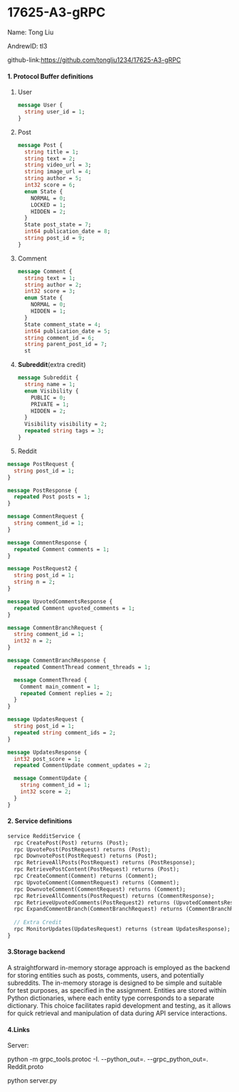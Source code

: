 # 17625-A3-gRPC

Name: Tong Liu

AndrewID: tl3

github-link:https://github.com/tongliu1234/17625-A3-gRPC



#### 1. Protocol Buffer definitions

1. User 

   ```protobuf
   message User {
     string user_id = 1;
   }
   ```

   

2. Post

   ```protobuf
   message Post {
     string title = 1;
     string text = 2;
     string video_url = 3;
     string image_url = 4;
     string author = 5;
     int32 score = 6;
     enum State {
       NORMAL = 0;
       LOCKED = 1;
       HIDDEN = 2;
     }
     State post_state = 7;
     int64 publication_date = 8;
     string post_id = 9;
   }
   ```

   

3. Comment

   ```protobuf
   message Comment {
     string text = 1;
     string author = 2;
     int32 score = 3;
     enum State {
       NORMAL = 0;
       HIDDEN = 1;
     }
     State comment_state = 4;
     int64 publication_date = 5;
     string comment_id = 6;
     string parent_post_id = 7;
     st
   ```

   

4. **Subreddit**(extra credit)

   ```protobuf
   message Subreddit {
     string name = 1;
     enum Visibility {
       PUBLIC = 0;
       PRIVATE = 1;
       HIDDEN = 2;
     }
     Visibility visibility = 2;
     repeated string tags = 3;
   }
   ```

   

5. Reddit

```protobuf
message PostRequest {
  string post_id = 1;
}

message PostResponse {
  repeated Post posts = 1;
}

message CommentRequest {
  string comment_id = 1;
}

message CommentResponse {
  repeated Comment comments = 1;
}

message PostRequest2 {
  string post_id = 1;
  string n = 2;
}

message UpvotedCommentsResponse {
  repeated Comment upvoted_comments = 1;
}

message CommentBranchRequest {
  string comment_id = 1;
  int32 n = 2;
}

message CommentBranchResponse {
  repeated CommentThread comment_threads = 1;

  message CommentThread {
    Comment main_comment = 1;
    repeated Comment replies = 2;
  }
}

message UpdatesRequest {
  string post_id = 1;
  repeated string comment_ids = 2;
}

message UpdatesResponse {
  int32 post_score = 1;
  repeated CommentUpdate comment_updates = 2;

  message CommentUpdate {
    string comment_id = 1;
    int32 score = 2;
  }
}
```



#### 2. Service definitions

```protobuf
service RedditService {
  rpc CreatePost(Post) returns (Post);
  rpc UpvotePost(PostRequest) returns (Post);
  rpc DownvotePost(PostRequest) returns (Post);
  rpc RetrieveAllPosts(PostRequest) returns (PostResponse);
  rpc RetrievePostContent(PostRequest) returns (Post);
  rpc CreateComment(Comment) returns (Comment);
  rpc UpvoteComment(CommentRequest) returns (Comment);
  rpc DownvoteComment(CommentRequest) returns (Comment);
  rpc RetrieveAllComments(PostRequest) returns (CommentResponse);
  rpc RetrieveUpvotedComments(PostRequest2) returns (UpvotedCommentsResponse);
  rpc ExpandCommentBranch(CommentBranchRequest) returns (CommentBranchResponse);
  
  // Extra Credit
  rpc MonitorUpdates(UpdatesRequest) returns (stream UpdatesResponse);
}
```



#### 3.Storage backend 

A straightforward in-memory storage approach is employed as the backend for storing entities such as posts, comments, users, and potentially subreddits. The in-memory storage is designed to be simple and suitable for test purposes, as specified in the assignment. Entities are stored within Python dictionaries, where each entity type corresponds to a separate dictionary. This choice facilitates rapid development and testing, as it allows for quick retrieval and manipulation of data during API service interactions. 



#### 4.Links 

Server: 

python -m grpc_tools.protoc -I. --python_out=. --grpc_python_out=. Reddit.proto

python server.py

